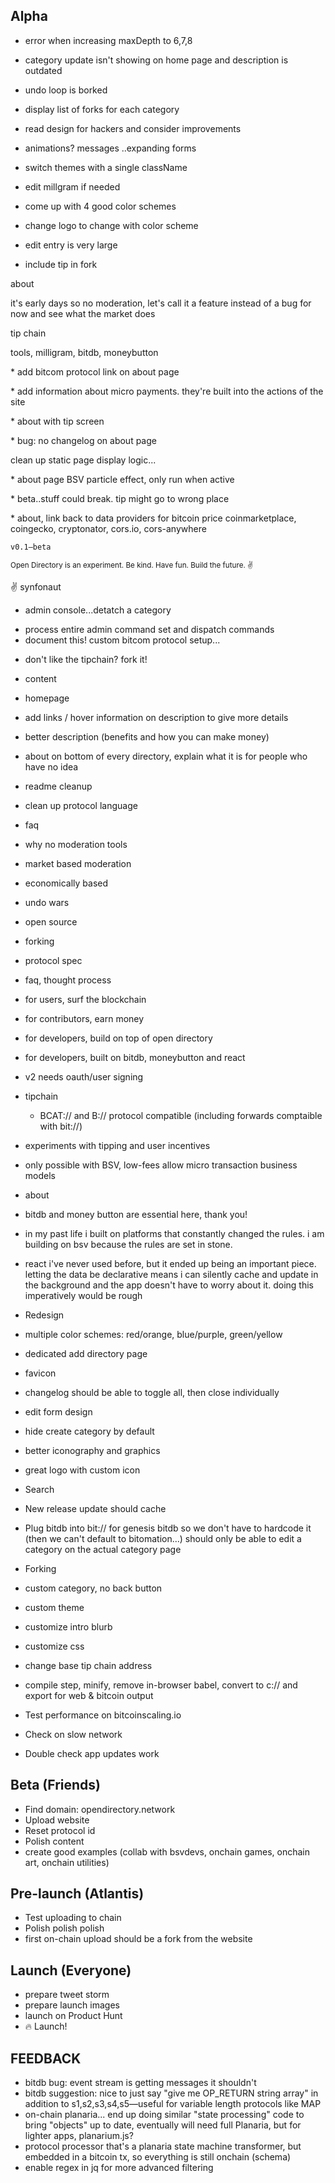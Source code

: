 ## Alpha

* error when increasing maxDepth to 6,7,8
* category update isn't showing on home page and description is outdated

* undo loop is borked
* display list of forks for each category

* read design for hackers and consider improvements
* animations? messages ..expanding forms

* switch themes with a single className
 * edit millgram if needed
* come up with 4 good color schemes
* change logo to change with color scheme
* edit entry is very large

* include tip in fork

about
                    <p>it's early days so no moderation, let's call it a feature instead of a bug for now and see what the market does</p>
                    <p>tip chain</p>
                    <p>tools, milligram, bitdb, moneybutton</p>
                    <p>* add bitcom protocol link on about page</p>
                    <p>* add information about micro payments. they're built into the actions of the site</p>
                    <p>* about with tip screen</p>
                    <p>* bug: no changelog on about page</p>
                    <p>clean up static page display logic...</p>
                    <p>* about page BSV particle effect, only run when active</p>
                    <p>* beta..stuff could break. tip might go to wrong place</p>
                    <p>* about, link back to data providers for bitcoin price coinmarketplace, coingecko, cryptonator, cors.io, cors-anywhere</p>
                     <p><code>v0.1—beta</code> </p>
                    <p><small>Open Directory is an experiment. Be kind. Have fun. Build the future. ✌️</small></p>
                    <p>✌️ synfonaut</p>



* admin console...detatch a category
 - process entire admin command set and dispatch commands
 - document this! custom bitcom protocol setup...

* don't like the tipchain? fork it!

- content
 - homepage
  - add links / hover information on description to give more details
  - better description (benefits and how you can make money)
 - about on bottom of every directory, explain what it is for people who have no idea
 - readme cleanup
 - clean up protocol language
 - faq
  - why no moderation tools
   - market based moderation
  - economically based
  - undo wars
  - open source
  - forking
  - protocol spec
  - faq, thought process
  - for users, surf the blockchain
  - for contributors, earn money
  - for developers, build on top of open directory
  - for developers, built on bitdb, moneybutton and react
  - v2 needs oauth/user signing
  - tipchain
    - BCAT:// and B:// protocol compatible (including forwards comptaible with bit://)
  - experiments with tipping and user incentives
  - only possible with BSV, low-fees allow micro transaction business models
 - about
  - bitdb and money button are essential here, thank you!
  - in my past life i built on platforms that constantly changed the rules. i am building on bsv because the rules are set in stone.
  - react i've never used before, but it ended up being an important piece. letting the data be declarative means i can silently cache and update in the background and the app doesn't have to worry about it. doing this imperatively would be rough


- Redesign
 - multiple color schemes: red/orange, blue/purple, green/yellow
 - dedicated add directory page
 - favicon
 - changelog should be able to toggle all, then close individually
 - edit form design
 - hide create category by default
 - better iconography and graphics
 - great logo with custom icon

- Search
- New release update should cache
- Plug bitdb into bit:// for genesis bitdb so we don't have to hardcode it (then we can't default to bitomation...)
should only be able to edit a category on the actual category page

- Forking
 - custom category, no back button
 - custom theme
 - customize intro blurb
 - customize css
 - change base tip chain address

- compile step, minify, remove in-browser babel, convert to c:// and export for web & bitcoin output

- Test performance on bitcoinscaling.io
- Check on slow network
- Double check app updates work

## Beta (Friends)
- Find domain: opendirectory.network
- Upload website
- Reset protocol id
- Polish content
- create good examples (collab with bsvdevs, onchain games, onchain art, onchain utilities)

## Pre-launch (Atlantis)
- Test uploading to chain
- Polish polish polish
- first on-chain upload should be a fork from the website

## Launch (Everyone)
- prepare tweet storm
- prepare launch images
- launch on Product Hunt
- 🔥 Launch!

## FEEDBACK
* bitdb bug: event stream is getting messages it shouldn't
* bitdb suggestion: nice to just say "give me OP_RETURN string array" in addition to s1,s2,s3,s4,s5—useful for variable length protocols like MAP
* on-chain planaria... end up doing similar "state processing" code to bring "objects" up to date, eventually will need full Planaria, but for lighter apps, planarium.js?
* protocol processor that's a planaria state machine transformer, but embedded in a bitcoin tx, so everything is still onchain (schema)
* enable regex in jq for more advanced filtering

